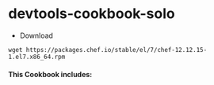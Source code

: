 devtools-cookbook-solo
===============


* Download
```
wget https://packages.chef.io/stable/el/7/chef-12.12.15-1.el7.x86_64.rpm
```

#### This Cookbook includes:

